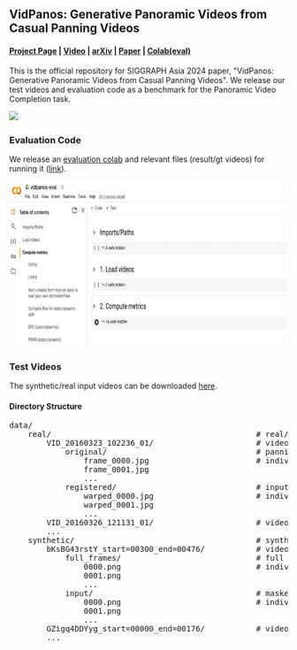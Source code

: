 ## VidPanos: Generative Panoramic Videos from Casual Panning Videos
#### [Project Page](https://jingweim.github.io/vidpanos/) | [Video](https://www.youtube.com/watch?v=93HHOnISoqk) | [arXiv](https://arxiv.org) | [Paper](https://jingweim.github.io/vidpanos/static/pdfs/arxiv_v3.pdf) | [Colab(eval)](https://colab.research.google.com/drive/1yPWg5-5iNkZBglD9m4yZxgDUoE27kfbX?usp=sharing)

This is the official repository for SIGGRAPH Asia 2024 paper, "VidPanos: Generative Panoramic Videos from Casual Panning Videos". We release our test videos and evaluation code as a benchmark for the Panoramic Video Completion task.

<img src="./assets/teaser.gif" height="176px"/>

### Evaluation Code
We release an [evaluation colab](https://colab.research.google.com/drive/1yPWg5-5iNkZBglD9m4yZxgDUoE27kfbX?usp=sharing) and relevant files (result/gt videos) for running it ([link](https://drive.google.com/drive/folders/1u03i6w5ZdwxBOQK2FsWC6el365ysHv2Z?usp=sharing)).

<img src="./assets/colab.png" height="300px"/>


### Test Videos
The synthetic/real input videos can be downloaded [here](https://drive.google.com/file/d/1drYHcr4vI3cs2IZwwo0KNJJHx8o8CMpq/view?usp=sharing).

#### Directory Structure
<pre>
data/                        
    real/                                            # real/captured videos
        VID_20160323_102236_01/                      # video #1
            original/                                # panning input video
                frame_0000.jpg                       # individual frames
                frame_0001.jpg
                ...
            registered/                              # input video projected onto panoramic canvas (individual frames)
                warped_0000.jpg                      # individual frames, rgba, mask in alpha channel
                warped_0001.jpg
                ...
        VID_20160326_121131_01/                      # video #2
        ...
    synthetic/                                       # synthetic panning videos (360 video center-cropped and masked)
        bKsBG43rstY_start=00300_end=00476/           # video #1
            full_frames/                             # full video before masking
                0000.png                             # individual frames
                0001.png
                ...
            input/                                   # masked to synthesize camera panning
                0000.png                             # individual frames, rgba, mask in alpha channel
                0001.png
                ...
        GZigq4DDYyg_start=00000_end=00176/           # video #2
        ...
</pre>

